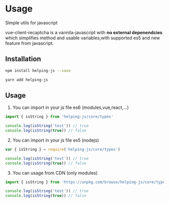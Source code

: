 # Usage

Simple utils for javascript

vue-client-recaptcha is a vannila-javascript with **no external depenendcies** which simplifies method
and usable variables,with supported es5 and new feature from javascript.



## Installation
```bash
npm install helping-js --save
```
```bash
yarn add helping-js
```
## Usage
1. You can import in your js file es6 (modules,vue,react,...)

```javascript
import { isString } from 'helping-js/core/types'

console.log(isString('test')) // true
console.log(isString(true)) // false
```
2. You can import in your js file es5 (nodejs)
```javascript
var { isString } = require('helping-js/core/types')

console.log(isString('test')) // true
console.log(isString(true)) // false
```
3. You can usage from CDN (only modules)
```javascript
import { isString } from 'https://unpkg.com/browse/helping-js/core/types.js'

console.log(isString('test')) // true
console.log(isString(true)) // false
```
